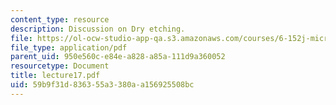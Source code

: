 ```yaml
---
content_type: resource
description: Discussion on Dry etching.
file: https://ol-ocw-studio-app-qa.s3.amazonaws.com/courses/6-152j-micro-nano-processing-technology-fall-2005/59b9f31d836355a3380aa156925508bc_lecture17.pdf
file_type: application/pdf
parent_uid: 950e560c-e84e-a828-a85a-111d9a360052
resourcetype: Document
title: lecture17.pdf
uid: 59b9f31d-8363-55a3-380a-a156925508bc
---
```

